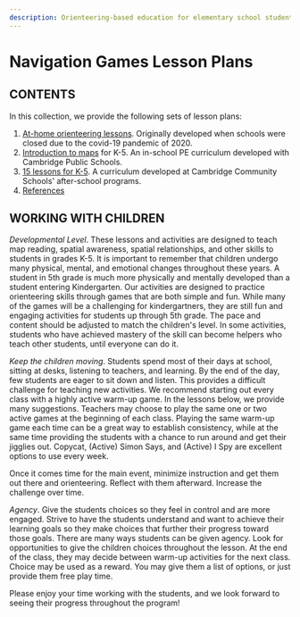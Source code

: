 ```yaml
---
description: Orienteering-based education for elementary school students
---
```


# Navigation Games Lesson Plans

## CONTENTS

In this collection, we provide the following sets of lesson plans:

1. [At-home orienteering lessons](progressions/at-home-intro/). Originally developed when schools were closed due to the covid-19 pandemic of 2020.
2. [Introduction to maps](progressions/school-curriculum-level-2/introduction.md) for K-5. An in-school PE curriculum developed with Cambridge Public Schools.
3. [15 lessons for K-5](progressions/afterschool-progression/introduction.md). A curriculum developed at Cambridge Community Schools' after-school programs.
4. [References](references.md)

## WORKING WITH CHILDREN

_Developmental Level_. These lessons and activities are designed to teach map reading, spatial awareness, spatial relationships, and other skills to students in grades K-5. It is important to remember that children undergo many physical, mental, and emotional changes throughout these years. A student in 5th grade is much more physically and mentally developed than a student entering Kindergarten. Our activities are designed to practice orienteering skills through games that are both simple and fun. While many of the games will be a challenging for kindergartners, they are still fun and engaging activities for students up through 5th grade. The pace and content should be adjusted to match the children's level. In some activities, students who have achieved mastery of the skill can become helpers who teach other students, until everyone can do it.

_Keep the children moving_. Students spend most of their days at school, sitting at desks, listening to teachers, and learning. By the end of the day, few students are eager to sit down and listen. This provides a difficult challenge for teaching new activities. We recommend starting out every class with a highly active warm-up game. In the lessons below, we provide many suggestions. Teachers may choose to play the same one or two active games at the beginning of each class. Playing the same warm-up game each time can be a great way to establish consistency, while at the same time providing the students with a chance to run around and get their jigglies out. Copycat, (Active) Simon Says, and (Active) I Spy are excellent options to use every week.

Once it comes time for the main event, minimize instruction and get them out there and orienteering. Reflect with them afterward. Increase the challenge over time.&#x20;

_Agency_. Give the students choices so they feel in control and are more engaged. Strive to have the students understand and want to achieve their learning goals so they make choices that further their progress toward those goals. There are many ways students can be given agency. Look for opportunities to give the children choices throughout the lesson. At the end of the class, they may decide between warm-up activities for the next class. Choice may be used as a reward. You may give them a list of options, or just provide them free play time.

Please enjoy your time working with the students, and we look forward to seeing their progress throughout the program!
